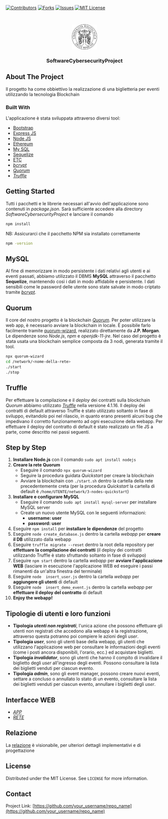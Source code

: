 ﻿[![Contributors][contributors-shield]][contributors-url]
[![Forks][forks-shield]][forks-url]
[![Issues][issues-shield]][issues-url]
[![MIT License][license-shield]][license-url]


[contributors-shield]: https://img.shields.io/github/contributors/othneildrew/Best-README-Template.svg?style=for-the-badge
[contributors-url]: https://github.com/emanueleincicco/SoftwareCybersecurityProject/graphs/contributors
[forks-shield]: https://img.shields.io/github/forks/othneildrew/Best-README-Template.svg?style=for-the-badge
[forks-url]: https://github.com/emanueleincicco/SoftwareCybersecurityProject/network/members
[issues-shield]: https://img.shields.io/github/issues/othneildrew/Best-README-Template.svg?style=for-the-badge
[issues-url]: https://github.com/emanueleincicco/SoftwareCybersecurityProject/issues
[license-shield]: https://img.shields.io/github/license/othneildrew/Best-README-Template.svg?style=for-the-badge
[license-url]: https://github.com/othneildrew/Best-README-Template/blob/master/LICENSE.txt

<!-- PROJECT LOGO -->
<br />
<p align="center">
  <a href="https://github.com/emanueleincicco/SoftwareCybersecurityProject/">
    <img src="logounivpm.png" alt="Logo" width="80" height="80">
  </a>

  <h3 align="center">SoftwareCybersecurityProject</h3>
</p>


<!-- ABOUT THE PROJECT -->
## About The Project

Il progetto ha come obbiettivo la realizzazione di una biglietteria per eventi utilizzando la tecnologia Blockchain

### Built With

L'applicazione è stata sviluppata attraverso diversi tool: 
* [Bootstrap](https://getbootstrap.com)
* [Express JS](https://expressjs.com)
* [Node JS](https://nodejs.org/en/)
* [Ethereum](https://ethereum.org/en/)
* [My SQL](https://www.mysql.com)
* [Sequelize](https://sequelize.org/)
* [ETC](www.google.com)
* [*bcrypt*](https://it.wikipedia.org/wiki/Bcrypt)
* [*Quorum*](https://www.goquorum.com/)
* [*Truffle*](https://www.trufflesuite.com/)


## Getting Started

Tutti i pacchetti e le librerie necessari all'avvio dell'applicazione sono contenuti in *package.json*. Sarà sufficiente accedere alla directory *SoftwareCybersecurityProject* e lanciare il comando
```bash
npm install 
```
NB: Assicurarci che il pacchetto NPM sia installato correttamente
```bash
npm -version
```

## MySQL 

Al fine di memorizzare in modo persistente i dati relativi agli utenti e ai eventi passati, abbiamo utilizzato il DBMS **MySQL** attraverso il pacchetto **Sequelize**, mantenendo così i dati in modo affidabile e persistente. I dati sensibili come le password delle utente sono state salvate in modo criptato tramite  [*bcrypt*](https://it.wikipedia.org/wiki/Bcrypt). 

## Quorum

Il core del nostro progetto è la blockchain [*Quorum*](https://www.goquorum.com/). Per poter utilizzare la web app, è necessario avviare la blockchain in locale. È possibile farlo facilmente tramite [quorum-wizard](https://github.com/jpmorganchase/quorum-wizard), realizzato direttamente da **J.P. Morgan**. Le dipendenze sono *Node.js*, *npm* e *openjdk-11-jre*. Nel caso del progetto è stata usata una blockchain semplice composta da 3 nodi, generata tramite il tool.

```bash
npx quorum-wizard 
cd /network/<nome-della-rete>
./start 
./stop
```

## Truffle

Per effettuare la compilazione e il *deploy* dei contratti sulla blockchain *Quorum* abbiamo utilizzato [*Truffle*](https://www.trufflesuite.com/) nella versione 4.1.16. 
Il deploy dei contratti di default attraverso Truffle è stato utilizzato soltanto in fase di sviluppo, evitandolo poi nel rilascio, in quanto erano presenti alcuni bug che impedivano il corretto funzionamento ad ogni esecuzione della webapp. Per effettuare il deploy del contratto di default è stato realizzato un file JS a parte, come descritto nei passi seguenti.

## Step by Step 

1. **Installare Node.js** con il comando `sudo apt install nodejs`
2. **Creare la rete Quorum** 
	- Eseguire il comando `npx quorum-wizard`
	- Seguire la procedura guidata *Quickstart* per creare la blockchain
	- Avviare la blockchain con `./start.sh` dentro la cartella della rete precedentemente creta (per la procedura *Quickstart* la cartella di default è `/home/UTENTE/network/3-nodes-quickstart`)
3. **Installare e configurare MySQL**
	- Eseguire il comando `sudo apt install mysql-server` per installare MySQL server
	- Create un nuovo utente MySQL con le seguenti informazioni: 
		- **username: user** 
		- **password: user**
4. Eseguire `npm install` per **installare le dipendenze** del progetto
5. Eseguire `node create_database.js` dentro la cartella *webapp* per **creare il DB** utilizzato dalla webapp
6. Eseguire `truffle migrate --reset` dentro la root della repository per **effettuare la compilazione dei contratti** (il deploy dei contratti utilizzando Truffle è stato sfruttando soltanto in fase di sviluppo)
7. Eseguire `npm start` dentro la cartella *webapp* per **avviare l'applicazione WEB** (lasciare in esecuzione l'applicazione WEB ed eseguire i passi rimanenti da un'altra finestra del terminale)
8. Eseguire `node  insert_user.js` dentro la cartella *webapp* per **aggiungere gli utenti** di default
9. Eseguire `node  insert_demo_event.js` dentro la cartella *webapp* per **effettuare il deploy del contratto** di default
10. **Enjoy the webapp!**

## Tipologie di utenti e loro funzioni

- **Tipologia *utenti non registrati***, l'unica azione che possono effettuare gli utenti non registrati che accedono alla webapp è la registrazione, attraverso questa potranno poi compiere le azioni degli *user*.
- **Tipologia *user***, sono gli utenti base della webapp, gli utenti che utilizzano l'applicazione web per consultare le informazioni degli eventi (come i posti ancora disponibili, l'orario, ecc.) ed acquistare biglietti.
- **Tipologia *invalidator***, sono gli utenti che hanno il compito di invalidare il biglietto degli *user* all'ingresso degli eventi. Possono consultare la lista dei biglietti venduti per ciascun evento.
- **Tipologia *admin***, sono gli event manager, possono creare nuovi eventi, settare a concluso o annullato lo stato di un evento, consultare la lista dei biglietti venduti per ciascun evento, annullare i biglietti degli *user*.

## Interfacce WEB 

* [*APP*](http://localhost:3000)
* [*RETE*](http://localhost:8999)

## Relazione 

La [relazione](https://github.com/) è visionabile, per ulteriori dettagli implementativi e di progettazione 


## License

Distributed under the MIT License. See `LICENSE` for more information.


## Contact

Project Link: [https://github.com/your_username/repo_name](https://github.com/your_username/repo_name)






